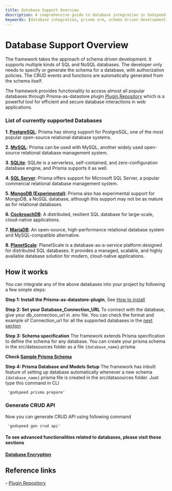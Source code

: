 ```yaml
---
title: Database Support Overview
description: A comprehensive guide to database integration in Godspeed using schema-driven development. Features support for multiple SQL and NoSQL databases through Prisma, automatic CRUD generation, and built-in authorization policies.
keywords: [database integration, prisma orm, schema driven development, postgresql, mysql, mongodb, sqlite, sql server, cockroachdb, mariadb, planetscale, crud operations, database schema, database authorization]
---
```


# Database Support Overview

The framework takes the approach of schema driven development. It supports multiple kinds of SQL and NoSQL databases. The developer only needs to specify or generate the schema for a database, with authorization policies. The CRUD events and functions are automatically generated from the schema itself.

The framework provides functionality to access almost all popular databases through Prisma-as-datastore plugin [Plugin Repository](https://github.com/godspeedsystems/gs-plugins/tree/main/plugins/prisma-as-datastore) which is a powerful tool for efficient and secure database interactions in web applications. 
 
### List of currently supported Databases 

**1. [PostgreSQL](PostgreSQL)**: Prisma has strong support for PostgreSQL, one of the most popular open-source relational database systems.

**2. [MySQL](MySQL)**: Prisma can be used with MySQL, another widely used open-source relational database management system.

**3. [SQLite](https://www.prisma.io/docs/orm/overview/databases/sqlite)**: SQLite is a serverless, self-contained, and zero-configuration database engine, and Prisma supports it as well.

**4. [SQL Server](SQLServer)**: Prisma offers support for Microsoft SQL Server, a popular commercial relational database management system.

**5. [MongoDB (Experimental)](MongoDB)**: Prisma also has experimental support for MongoDB, a NoSQL database, although this support may not be as mature as for relational databases.

**6. [CockroachDB](CockroachDB)**: A distributed, resilient SQL database for large-scale, cloud-native applications.

**7. [MariaDB](MariaDB)**: An open-source, high-performance relational database system and MySQL-compatible alternative.

**8. [PlanetScale](PlanetScale)**: PlanetScale is a database-as-a-service platform designed for distributed SQL databases. It provides a managed, scalable, and highly available database solution for modern, cloud-native applications.

## How it works
You can integrate any of the above databases into your project by following a few simple steps:

**Step 1: Install the Prisma-as-datastore-plugin**, See [How to install](../datasources/datasource-plugins/Prisma%20Datasource.md#how-to-add-plugin)

**Step 2: Set your Database_Connection_URL** 
To connect with the database, give your db_connection_url in .env file. You can check the format and example of Connection_url for all the supported databases in the [next section](MySQL#connection-url)

**Step 3: Schema specification**
The framework extends Prisma specification to define the schema for any database. You can create your prisma schema in the src/datasources folder as a file `{database_name}`.prisma.

**Check [Sample Prisma Schema](../datasources/datasource-plugins/Prisma%20Datasource.md#sample-prisma-schema)**

**Step 4: Prisma Database and Models Setup**
The framework has inbuilt feature of setting up database automatically whenever a new schema `{database_name}`.prisma file is created in the src/datasources folder. Just type this command in CLI
```
 'godspeed prisma prepare'
```
### Generate CRUD API
Now you can generate CRUD API using following command
```
 'godspeed gen crud api'
```

#### To see advanced functionalities related to databases, please visit these sections

#### [Database Encryption](../datasources/datasource-plugins/Prisma%20Datasource.md#database-encryption)

<!-- #### [Database Authorization](../datasources/datasource-plugins/Prisma%20Datasource.md#database-authorization) -->


## Reference links
**-** [Plugin Repository](https://github.com/godspeedsystems/gs-plugins/tree/main/plugins/prisma-as-datastore)   
    
